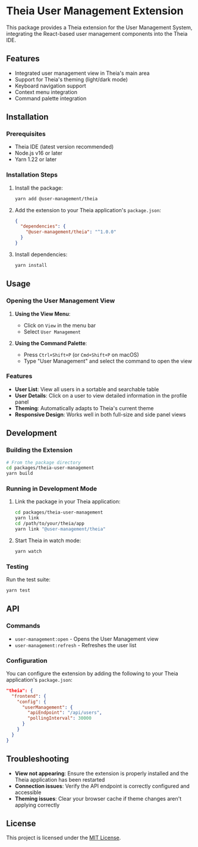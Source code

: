 # Theia User Management Extension

This package provides a Theia extension for the User Management System, integrating the React-based user management components into the Theia IDE.

## Features

- Integrated user management view in Theia's main area
- Support for Theia's theming (light/dark mode)
- Keyboard navigation support
- Context menu integration
- Command palette integration

## Installation

### Prerequisites

- Theia IDE (latest version recommended)
- Node.js v16 or later
- Yarn 1.22 or later

### Installation Steps

1. Install the package:
   ```bash
   yarn add @user-management/theia
   ```

2. Add the extension to your Theia application's `package.json`:
   ```json
   {
     "dependencies": {
       "@user-management/theia": "^1.0.0"
     }
   }
   ```

3. Install dependencies:
   ```bash
   yarn install
   ```

## Usage

### Opening the User Management View

1. **Using the View Menu**:
   - Click on `View` in the menu bar
   - Select `User Management`

2. **Using the Command Palette**:
   - Press `Ctrl+Shift+P` (or `Cmd+Shift+P` on macOS)
   - Type "User Management" and select the command to open the view

### Features

- **User List**: View all users in a sortable and searchable table
- **User Details**: Click on a user to view detailed information in the profile panel
- **Theming**: Automatically adapts to Theia's current theme
- **Responsive Design**: Works well in both full-size and side panel views

## Development

### Building the Extension

```bash
# From the package directory
cd packages/theia-user-management
yarn build
```

### Running in Development Mode

1. Link the package in your Theia application:
   ```bash
   cd packages/theia-user-management
   yarn link
   cd /path/to/your/theia/app
   yarn link "@user-management/theia"
   ```

2. Start Theia in watch mode:
   ```bash
   yarn watch
   ```

### Testing

Run the test suite:

```bash
yarn test
```

## API

### Commands

- `user-management:open` - Opens the User Management view
- `user-management:refresh` - Refreshes the user list

### Configuration

You can configure the extension by adding the following to your Theia application's `package.json`:

```json
"theia": {
  "frontend": {
    "config": {
      "userManagement": {
        "apiEndpoint": "/api/users",
        "pollingInterval": 30000
      }
    }
  }
}
```

## Troubleshooting

- **View not appearing**: Ensure the extension is properly installed and the Theia application has been restarted
- **Connection issues**: Verify the API endpoint is correctly configured and accessible
- **Theming issues**: Clear your browser cache if theme changes aren't applying correctly

## License

This project is licensed under the [MIT License](LICENSE).

